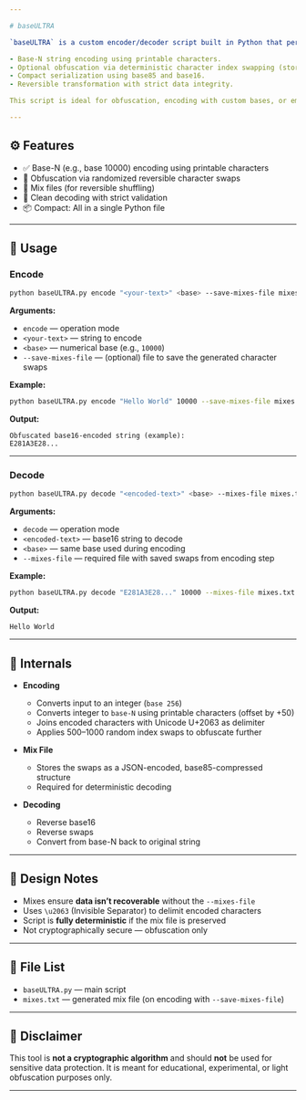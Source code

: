 ```yaml
---

# baseULTRA

`baseULTRA` is a custom encoder/decoder script built in Python that performs:

- Base-N string encoding using printable characters.
- Optional obfuscation via deterministic character index swapping (stored as reversible mixes).
- Compact serialization using base85 and base16.
- Reversible transformation with strict data integrity.

This script is ideal for obfuscation, encoding with custom bases, or embedding compact, reversible secrets in various formats.

---
```


## ⚙️ Features

- ✅ Base-N (e.g., base 10000) encoding using printable characters
- 🔀 Obfuscation via randomized reversible character swaps
- 💾 Mix files (for reversible shuffling)
- 🧼 Clean decoding with strict validation
- 📦 Compact: All in a single Python file

---

## 🔧 Usage

### Encode

```bash
python baseULTRA.py encode "<your-text>" <base> --save-mixes-file mixes.txt
````

**Arguments:**

* `encode` — operation mode
* `<your-text>` — string to encode
* `<base>` — numerical base (e.g., `10000`)
* `--save-mixes-file` — (optional) file to save the generated character swaps

**Example:**

```bash
python baseULTRA.py encode "Hello World" 10000 --save-mixes-file mixes.txt
```

**Output:**

```
Obfuscated base16-encoded string (example):
E281A3E28...
```

---

### Decode

```bash
python baseULTRA.py decode "<encoded-text>" <base> --mixes-file mixes.txt
```

**Arguments:**

* `decode` — operation mode
* `<encoded-text>` — base16 string to decode
* `<base>` — same base used during encoding
* `--mixes-file` — required file with saved swaps from encoding step

**Example:**

```bash
python baseULTRA.py decode "E281A3E28..." 10000 --mixes-file mixes.txt
```

**Output:**

```
Hello World
```

---

## 🧠 Internals

* **Encoding**

  * Converts input to an integer (`base 256`)
  * Converts integer to `base-N` using printable characters (offset by +50)
  * Joins encoded characters with Unicode U+2063 as delimiter
  * Applies 500–1000 random index swaps to obfuscate further

* **Mix File**

  * Stores the swaps as a JSON-encoded, base85-compressed structure
  * Required for deterministic decoding

* **Decoding**

  * Reverse base16
  * Reverse swaps
  * Convert from base-N back to original string

---

## 🔐 Design Notes

* Mixes ensure **data isn’t recoverable** without the `--mixes-file`
* Uses `\u2063` (Invisible Separator) to delimit encoded characters
* Script is **fully deterministic** if the mix file is preserved
* Not cryptographically secure — obfuscation only

---

## 📁 File List

* `baseULTRA.py` — main script
* `mixes.txt` — generated mix file (on encoding with `--save-mixes-file`)

---

## 🚨 Disclaimer

This tool is **not a cryptographic algorithm** and should **not** be used for sensitive data protection. It is meant for educational, experimental, or light obfuscation purposes only.

---
